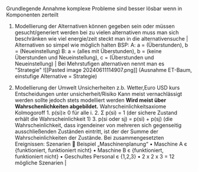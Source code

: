Grundlegende Annahme komplexe Probleme sind besser lösbar wenn in Komponenten zerteilt

1. Modellierung der Alternativen
	können gegeben sein oder müssen gesucht/generiert werden
	bei zu vielen alternativen muss man sich beschränken
	wie viel energie/zeit steckt man in die alternativensuche
	|
	Alternativen so simpel wie möglich halten BSP:
	A:	a = (Überstunden), b = (Neueinstellung)
	B:	a = (alles mit Überstunden), b = (keine Überstunden
	und Neueinstellung), c = (Überstunden und Neueinstellung)
	|
	Bei Mehrstufigen alternativen nennt man es "Strategie"
	![[Pasted image 20240611114907.png]]
	(Ausnahme ET-Baum, einstufige Alternative = Strategie)

2. Modellierung der Umwelt
		Unsicherheiten z.b. Wetter,Euro USD kurs
		Entscheidungen unter unsicherheit/Risiko
		Kann meist vernachlässigt werden sollte jedoch stets modelliert werden
		**Wird meist über Wahrschenlichkeiten abgebildet.**
			Wahrscheinlichkeitsaxiome Kolmogoroff
				1. p(si)≥ 0 für alle i.
				2. Σ p(si) = 1 (der sichere Zustand erhält die Wahrscheinlichkeit 1)
				3. p(si oder sj) = p(si) + p(sj) (die Wahrscheinlichkeit, dass irgendeiner von mehreren
				sich gegenseitig ausschließenden Zuständen eintritt, ist der der Summe der
				Wahrscheinlichkeiten der Zustände.
		Bei zusammengesetzten Ereignissen: Szenarien
		 Beispiel „Maschinenplanung“
		• Maschine A є {funktioniert, funktioniert nicht}
		• Maschine B є {funktioniert, funktioniert nicht}
		• Geschultes Personal є {1,2,3}
		• 2 x 2 x 3 = 12 mögliche Szenarien
		|
		